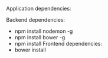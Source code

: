 Application dependencies:

Backend dependencies:
- npm install nodemon -g
- npm install bower -g
- npm install
Frontend dependencies:
- bower install
